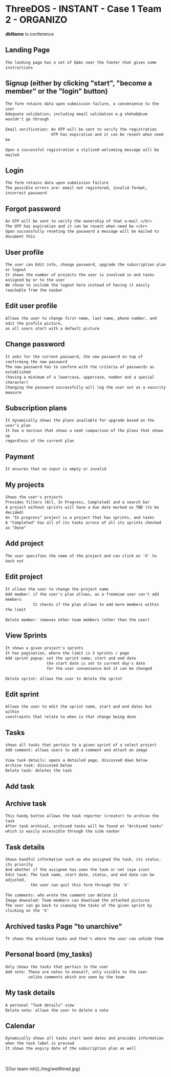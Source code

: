 # ThreeDOS - INSTANT - Case 1 Team 2 - ORGANIZO </br>

**dbName** is conference

## Landing Page
```
The landing page has a set of Q&As near the footer that gives some instructions
```
## Signup (either by clicking "start", "become a member" or the "login" button)
```
The form retains data upon submission failure, a convenience to the user
Adequate validation; including email validation e.g shehab@com wouldn't go through

Email verification: An OTP will be sent to verify the registration
                    OTP has expiration and it can be resent when need be

Upon a successful registration a stylized welcoming message will be mailed
```
## Login
```
The form retains data upon submission failure
The possible errors are: email not registered, invalid format, incorrect password
```
## Forgot password 
```
An OTP will be sent to verify the ownership of that e-mail </br>
The OTP has expiration and it can be resent when need be </br>
Upon successfully reseting the password a message will be mailed to document this
```
## User profile
```
The user can Edit info, change password, upgrade the subscription plan or logout
It shows the number of projects the user is involved in and tasks assigned by or to the user
We chose to include the logout here instead of having it easily reachable from the navbar
```
## Edit user profile
```
Allows the user to change first name, last name, phone number, and edit the profile picture,
as all users start with a default picture
```
## Change password
```
It asks for the current password, the new password on top of confirming the new password
The new password has to conform with the criteria of passwords as established
(having a minimum of a lowercase, uppercase, number and a special character)
Changing the password successfully will log the user out as a security measure
```
## Subscription plans
```
It dynamically shows the plans available for upgrade based on the user’s plan
It has a section that shows a neat comparison of the plans that shows up
regardless of the current plan
```
## Payment
```
It ensures that no input is empty or invalid
```
## My projects
```
Shows the user's projects
Provides filters (All, In Progress, Completed) and a search bar
A project without sprints will have a due date marked as TBD (to be decided)
An "In progress" project is a project that has sprints, and tasks
A "Completed" has all of its tasks across of all its sprints checked as "Done"
```
## Add project
```
The user specifies the name of the project and can click on 'X' to back out
```
## Edit project
```
It allows the user to change the project name
Add member: if the user's plan allows, as a freemium user can't add members
            It checks if the plan allows to add more members within the limit

Delete member: removes other team members (other than the user)
```
## View Sprints
```
It shows a given project's sprints
It has pagination, where the limit is 3 sprints / page
Add sprint popup: set the sprint name, start and end date
                  the start date is set to current day's date
                  for the user convenience but it can be changed

Delete sprint: allows the user to delete the sprint
```
## Edit sprint
```
Allows the user to edit the sprint name, start and end dates but within
constraints that relate to when is that change being done
```

## Tasks
```
shows all tasks that pertain to a given sprint of a select project
Add comment: allows users to add a comment and attach an image

View task details: opens a detailed page, discussed down below
Archive task: discussed below
Delete task: deletes the task
```
## Add task </br>

## Archive task
```
This handy button allows the task reporter (creator) to archive the task
After task archival, archived tasks will be found at "Archived tasks"
which is easily accessible through the side navbar
```
## Task details
```
Shows handful information such as who assigned the task, its status, its priority
And whether if the assignee has seen the task or not (eye icon)
Edit task: The task name, start date, status, and end date can be adjusted,
           the user can quit this form through the 'X'

The comments: who wrote the comment can delete it
Image downalod: Team members can download the attached pictures
The user can go back to viewing the tasks of the given sprint by clicking on the 'X'
```
## Archived tasks Page "to unarchive"
```
Tt shows the archived tasks and that's where the user can unhide them
```
## Personal board (my_tasks)
```
Only shows the tasks that pertain to the user
Add note: These are notes to oneself, only visible to the user
          unlike comments which are seen by the team
```
## My task details
```
A personal "Task details" view
Delete note: allows the user to delete a note
```
## Calendar
```
Dynamically shows all tasks start &end dates and provides information
when the task label is pressed
It shows the expiry date of the subscription plan as well
```
</br>
</br>
![Our team-ish](./img/wellItired.jpg)
